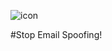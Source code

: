 ![icon](https://github.com/user-attachments/assets/db630943-e0b2-47db-891a-66c83d397137)

#Stop Email Spoofing!

